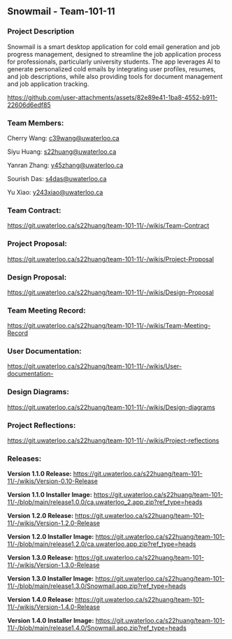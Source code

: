 ## Snowmail - Team-101-11

### Project Description
Snowmail is a smart desktop application for cold email generation and job progress management, designed to streamline the job application process for professionals, particularly university students. The app leverages AI to generate personalized cold emails by integrating user profiles, resumes, and job descriptions, while also providing tools for document management and job application tracking.



https://github.com/user-attachments/assets/82e89e41-1ba8-4552-b911-22606d6edf85



### Team Members:

Cherry Wang: c39wang@uwaterloo.ca 

Siyu Huang: s22huang@uwaterloo.ca

Yanran Zhang: y45zhang@uwaterloo.ca

Sourish Das: s4das@uwaterloo.ca

Yu Xiao: y243xiao@uwaterloo.ca

### Team Contract: 
https://git.uwaterloo.ca/s22huang/team-101-11/-/wikis/Team-Contract

### Project Proposal:
https://git.uwaterloo.ca/s22huang/team-101-11/-/wikis/Project-Proposal

### Design Proposal: 
https://git.uwaterloo.ca/s22huang/team-101-11/-/wikis/Design-Proposal

### Team Meeting Record:
https://git.uwaterloo.ca/s22huang/team-101-11/-/wikis/Team-Meeting-Record

### User Documentation:
https://git.uwaterloo.ca/s22huang/team-101-11/-/wikis/User-documentation-

### Design Diagrams:
https://git.uwaterloo.ca/s22huang/team-101-11/-/wikis/Design-diagrams

### Project Reflections:
https://git.uwaterloo.ca/s22huang/team-101-11/-/wikis/Project-reflections

### Releases:
**Version 1.1.0 Release:** https://git.uwaterloo.ca/s22huang/team-101-11/-/wikis/Version-0.10-Release

**Version 1.1.0 Installer Image:** https://git.uwaterloo.ca/s22huang/team-101-11/-/blob/main/release1.0.0/ca.uwaterloo_2.app.zip?ref_type=heads

**Version 1.2.0 Release:** https://git.uwaterloo.ca/s22huang/team-101-11/-/wikis/Version-1.2.0-Release

**Version 1.2.0 Installer Image:** https://git.uwaterloo.ca/s22huang/team-101-11/-/blob/main/release1.2.0/ca.uwaterloo.app.zip?ref_type=heads


**Version 1.3.0 Release:**  https://git.uwaterloo.ca/s22huang/team-101-11/-/wikis/Version-1.3.0-Release

**Version 1.3.0 Installer Image:**  https://git.uwaterloo.ca/s22huang/team-101-11/-/blob/main/release1.3.0/Snowmail.app.zip?ref_type=heads

**Version 1.4.0 Release:** https://git.uwaterloo.ca/s22huang/team-101-11/-/wikis/Version-1.4.0-Release

**Version 1.4.0 Installer Image:** https://git.uwaterloo.ca/s22huang/team-101-11/-/blob/main/release1.4.0/Snowmail.app.zip?ref_type=heads



